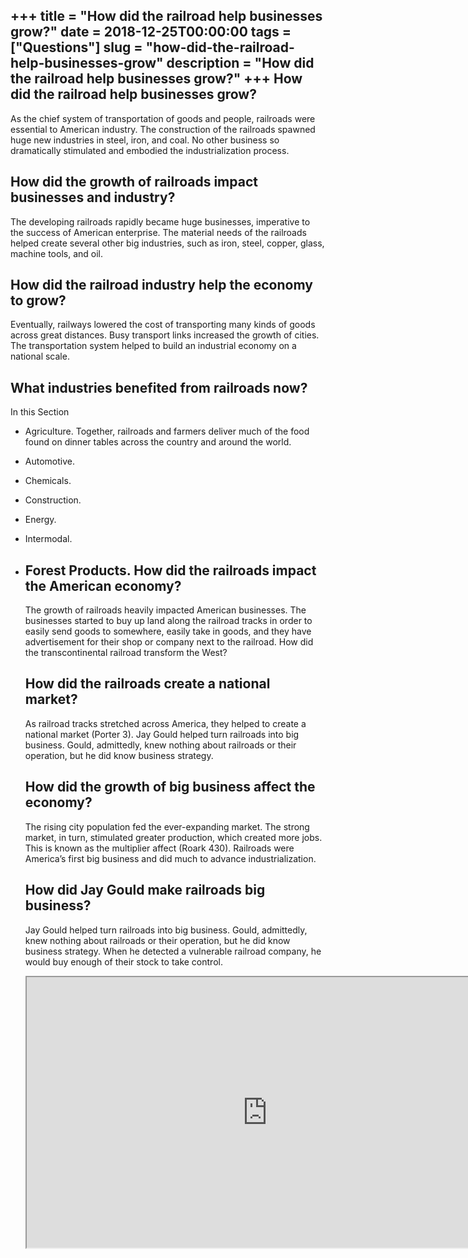 +++
title = "How did the railroad help businesses grow?"
date = 2018-12-25T00:00:00
tags = ["Questions"]
slug = "how-did-the-railroad-help-businesses-grow"
description = "How did the railroad help businesses grow?"
+++
How did the railroad help businesses grow?
------------------------------------------

As the chief system of transportation of goods and people, railroads were essential to American industry. The construction of the railroads spawned huge new industries in steel, iron, and coal. No other business so dramatically stimulated and embodied the industrialization process.

How did the growth of railroads impact businesses and industry?
---------------------------------------------------------------

The developing railroads rapidly became huge businesses, imperative to the success of American enterprise. The material needs of the railroads helped create several other big industries, such as iron, steel, copper, glass, machine tools, and oil.

How did the railroad industry help the economy to grow?
-------------------------------------------------------

Eventually, railways lowered the cost of transporting many kinds of goods across great distances. Busy transport links increased the growth of cities. The transportation system helped to build an industrial economy on a national scale.

What industries benefited from railroads now?
---------------------------------------------

In this Section

- Agriculture. Together, railroads and farmers deliver much of the food found on dinner tables across the country and around the world.
- Automotive.
- Chemicals.
- Construction.
- Energy.
- Intermodal.
- Forest Products. How did the railroads impact the American economy?
    --------------------------------------------------
    
    The growth of railroads heavily impacted American businesses. The businesses started to buy up land along the railroad tracks in order to easily send goods to somewhere, easily take in goods, and they have advertisement for their shop or company next to the railroad. How did the transcontinental railroad transform the West?
    
    How did the railroads create a national market?
    -----------------------------------------------
    
    As railroad tracks stretched across America, they helped to create a national market (Porter 3). Jay Gould helped turn railroads into big business. Gould, admittedly, knew nothing about railroads or their operation, but he did know business strategy.
    
    How did the growth of big business affect the economy?
    ------------------------------------------------------
    
    The rising city population fed the ever-expanding market. The strong market, in turn, stimulated greater production, which created more jobs. This is known as the multiplier affect (Roark 430). Railroads were America’s first big business and did much to advance industrialization.
    
    How did Jay Gould make railroads big business?
    ----------------------------------------------
    
    Jay Gould helped turn railroads into big business. Gould, admittedly, knew nothing about railroads or their operation, but he did know business strategy. When he detected a vulnerable railroad company, he would buy enough of their stock to take control.
    
    <iframe allow="accelerometer; autoplay; clipboard-write; encrypted-media; gyroscope; picture-in-picture" allowfullscreen="" class="__youtube_prefs__  epyt-is-override  no-lazyload" data-no-lazy="1" data-origheight="433" data-origwidth="770" data-skipgform_ajax_framebjll="" height="433" id="_ytid_37429" loading="lazy" src="https://www.youtube.com/embed/kl0lxIMMb9E?enablejsapi=1&autoplay=0&cc_load_policy=0&cc_lang_pref=&iv_load_policy=1&loop=0&modestbranding=0&rel=1&fs=1&playsinline=0&autohide=2&theme=dark&color=red&controls=1&" title="YouTube player" width="770"></iframe>